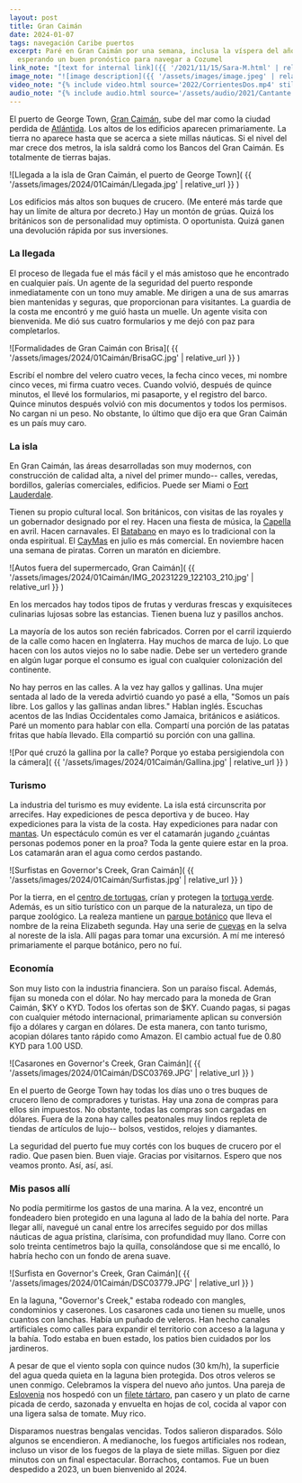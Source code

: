 ```yaml
---
layout: post
title: Gran Caimán
date: 2024-01-07
tags: navegación Caribe puertos
excerpt: Paré en Gran Caimán por una semana, inclusa la víspera del año nuevo,
  esperando un buen pronóstico para navegar a Cozumel
link_note: "[text for internal link]({{ '/2021/11/15/Sara-M.html' | relative_url }})"
image_note: "![image description]({{ '/assets/images/image.jpeg' | relative_url }})"
video_note: "{% include video.html source='2022/CorrientesDos.mp4' still='2022/CostaRica/CorrientesUno.png' %}"
audio_note: "{% include audio.html source='/assets/audio/2021/Cantante.m4a' %}"
---
```


El puerto de George Town, [Gran Caimán][caimán], sube del mar como la ciudad
perdida de [Atlántida][atlántida]. Los altos de los edificios aparecen
primariamente. La tierra no aparece hasta que se acerca a siete millas náuticas.
Si el nivel del mar crece dos metros, la isla saldrá como los Bancos del
Gran Caimán. Es totalmente de tierras bajas.

[caimán]: https://es.wikipedia.org/wiki/Gran_Caim%C3%A1n
[atlántida]: https://es.wikipedia.org/wiki/Atl%C3%A1ntida

![Llegada a la isla de Gran Caimán, el puerto de George Town](
  {{ '/assets/images/2024/01Caimán/Llegada.jpg' | relative_url }}
)

Los edificios más altos son buques de crucero. (Me enteré más tarde que
hay un límite de altura por decreto.) Hay un montón de grúas. Quizá los
británicos son de personalidad muy optimista. O oportunista. Quizá ganen
una devolución rápida por sus inversiones.

### La llegada

El proceso de llegada fue el más fácil y el más amistoso que he encontrado en
cualquier país. Un agente de la seguridad del puerto responde inmediatamente
con un tono muy amable. Me dirigen a una de sus amarras bien mantenidas y
seguras, que proporcionan para visitantes. La guardia de la costa me encontró y
me guió hasta un muelle. Un agente visita con bienvenida. Me dió sus cuatro
formularios y me dejó con paz para completarlos.

![Formalidades de Gran Caimán con Brisa](
  {{ '/assets/images/2024/01Caimán/BrisaGC.jpg' | relative_url }}
)

Escribí el nombre del velero cuatro veces, la fecha cinco veces, mi nombre
cinco veces, mi firma cuatro veces. Cuando volvió, después de quince minutos,
el llevé los formularios, mi pasaporte, y el registro del barco. Quince minutos
después volvió con mis documentos y todos los permisos. No cargan ni un peso.
No obstante, lo último que dijo era que Gran Caimán es un país muy caro.

### La isla

En Gran Caimán, las áreas desarrolladas son muy modernos, con construcción de
calidad alta, a nivel del primer mundo-- calles, veredas, bordillos, galerías
comerciales, edificios. Puede ser Miami o [Fort Lauderdale][ftl].

[ftl]: https://es.wikipedia.org/wiki/Fort_Lauderdale

Tienen su propio cultural local. Son británicos, con visitas de las royales y
un gobernador designado por el rey. Hacen una fiesta de música, la
[Capella][cap] en avril. Hacen carnavales. El [Batabano][bata] en mayo es lo
tradicional con la onda espiritual. El [CayMas][cam] en julio es más comercial.
En noviembre hacen una semana de piratas. Corren un maratón en diciembre.

[cap]: https://www.capellamusicfestival.com/
[bata]: https://www.caymancarnival.com/
[cam]: https://www.caymas.ky/

![Autos fuera del supermercado, Gran Caimán](
  {{ '/assets/images/2024/01Caimán/IMG_20231229_122103_210.jpg' | relative_url }}
)

En los mercados hay todos tipos de frutas y verduras frescas y exquisiteces
culinarias lujosas sobre las estancias. Tienen buena luz y pasillos anchos.

La mayoría de los autos son recién fabricados. Corren por el carril izquierdo
de la calle como hacen en Inglaterra. Hay muchos de marca de lujo.  Lo que hacen
con los autos viejos no lo sabe nadie. Debe ser un vertedero grande en algún
lugar porque el consumo es igual con cualquier colonización del continente.

No hay perros en las calles. A la vez hay gallos y gallinas. Una mujer
sentada al lado de la vereda advirtió cuando yo pasé a ella, "Somos un país
libre. Los gallos y las gallinas andan libres." Hablan inglés. Escuchas
acentos de las Indias Occidentales como Jamaica, británicos e asiáticos.
Paré un momento para hablar con ella. Compartí una porción de las patatas
fritas que había llevado.  Ella compartió su porción con una gallina.

![Por qué cruzó la gallina por la calle? Porque yo estaba persigiendola con la
cámera](
  {{ '/assets/images/2024/01Caimán/Gallina.jpg' | relative_url }}
)

### Turismo

La industria del turismo es muy evidente.  La isla está circunscrita por
arrecifes.  Hay expediciones de pesca deportiva y de buceo.  Hay expediciones
para la vista de la costa. Hay expediciones para nadar con [mantas][manta].  Un
espectáculo común es ver el catamarán jugando ¿cuántas personas podemos poner
en la proa? Toda la gente quiere estar en la proa. Los catamarán aran el agua
como cerdos pastando.

[manta]: https://es.wikipedia.org/wiki/Batoidea

![Surfistas en Governor's Creek, Gran Caimán](
  {{ '/assets/images/2024/01Caimán/Surfistas.jpg' | relative_url }}
)

Por la tierra, en el [centro de tortugas][tortuga], crían y protegen la
[tortuga verde][verde].  Además, es un sitio turístico con un parque de la
naturaleza, un tipo de parque zoológico. La realeza mantiene un [parque
botánico][bot] que lleva el nombre de la reina Elizabeth segunda. Hay una serie
de [cuevas][cuevas] en la selva al noreste de la isla. Allí pagas para tomar
una excursión.  A mí me interesó primariamente el parque botánico, pero no fuí.

[tortuga]: https://en.wikipedia.org/wiki/Cayman_Turtle_Centre
[verde]: https://es.wikipedia.org/wiki/Chelonia_mydas
[bot]: https://www.botanic-park.ky/
[cuevas]: https://www.caymancrystalcaves.com/

### Economía

Son muy listo con la industria financiera. Son un paraíso fiscal. Además,
fijan su moneda con el dólar. No hay mercado para la moneda de Gran Caimán,
$KY o KYD. Todos los ofertas son de $KY. Cuando pagas, si pagas con cualquier
método internacional, primariamente aplican su conversión fijo a dólares y
cargan en dólares. De esta manera, con tanto turismo, acopian dólares
tanto rápido como Amazon. El cambio actual fue de 0.80 KYD para 1.00 USD.

![Casarones en Governor's Creek, Gran Caimán](
  {{ '/assets/images/2024/01Caimán/DSC03769.JPG' | relative_url }}
)

En el puerto de George Town hay todas los días uno o tres buques de crucero
lleno de compradores y turistas. Hay una zona de compras para ellos
sin impuestos. No obstante, todas las compras son cargadas en dólares.
Fuera de la zona hay calles peatonales muy lindos repleta de tiendas de
artículos de lujo-- bolsos, vestidos, relojes y diamantes.

La seguridad del puerto fue muy cortés con los buques de crucero por el radio.
Que pasen bien. Buen viaje. Gracias por visitarnos. Espero que nos veamos
pronto.  Así, así, así.

### Mis pasos allí

No podía permitirme los gastos de una marina. A la vez, encontré un fondeadero
bien protegido en una laguna al lado de la bahía del norte. Para llegar allí,
navegué un canal entre los arrecifes seguido por dos millas náuticas de
agua prístina, clarísima, con profundidad muy llano. Corre con solo treinta
centímetros bajo la quilla, consolándose que si me encalló, lo habría
hecho con un fondo de arena suave.

![Surfista en Governor's Creek, Gran Caimán](
  {{ '/assets/images/2024/01Caimán/DSC03779.JPG' | relative_url }}
)

En la laguna, "Governor's Creek," estaba rodeado con mangles, condominios y
caserones.  Los casarones cada uno tienen su muelle, unos cuantos con lanchas.
Había un puñado de veleros. Han hecho canales artificiales como calles para
expandir el territorio con acceso a la laguna y la bahía. Todo estaba en buen
estado, los patios bien cuidados por los jardineros.

A pesar de que el viento sopla con quince nudos (30 km/h), la superficie
del agua queda quieta en la laguna bien protegida. Dos otros veleros
se unen conmigo. Celebramos la víspera del nuevo año juntos. Una pareja
de [Eslovenia][slov] nos hospedó con un [filete tártaro][tarta], pan casero y
un plato de carne picada de cerdo, sazonada y envuelta en hojas de col, cocida
al vapor con una ligera salsa de tomate. Muy rico.

[slov]: https://es.wikipedia.org/wiki/Eslovenia
[tarta]: https://es.wikipedia.org/wiki/Filete_t%C3%A1rtaro

Disparamos nuestras bengalas vencidas. Todos salieron disparados. Sólo algunos
se encendieron.  A medianoche, los fuegos artificiales nos rodean, incluso un
visor de los fuegos de la playa de siete millas.  Siguen por diez minutos con
un final espectacular. Borrachos, contamos.  Fue un buen despedido a 2023, un
buen bienvenido al 2024.

